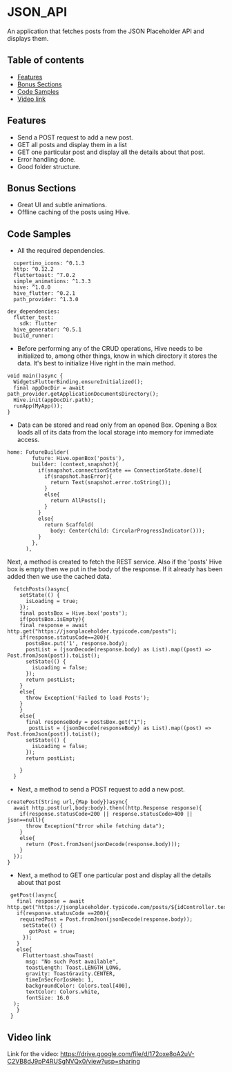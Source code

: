 # JSON_API
An application that fetches posts from the JSON Placeholder API and displays them.

## Table of contents
* [Features](#features)
* [Bonus Sections](#bonus-sections)
* [Code Samples](#code-samples)
* [Video link](#video-link)


## Features
- Send a POST request to add a new post.
- GET all posts and display them in a list
- GET one particular post and display all the details about that post.
- Error handling done.
- Good folder structure.

## Bonus Sections
- Great UI and subtle animations.
- Offline caching of the posts using Hive.

## Code Samples
* All the required dependencies.
```
  cupertino_icons: ^0.1.3
  http: ^0.12.2
  fluttertoast: ^7.0.2
  simple_animations: ^1.3.3
  hive: ^1.0.0
  hive_flutter: ^0.2.1
  path_provider: ^1.3.0

dev_dependencies:
  flutter_test:
    sdk: flutter
  hive_generator: ^0.5.1
  build_runner:  
```

* Before performing any of the CRUD operations, Hive needs to be initialized to, among other things, know in which directory it stores the data. It's best to initialize Hive right in the main method.
```
void main()async {
  WidgetsFlutterBinding.ensureInitialized();
  final appDocDir = await path_provider.getApplicationDocumentsDirectory();
  Hive.init(appDocDir.path);
  runApp(MyApp());
}

```
* Data can be stored and read only from an opened Box. Opening a Box loads all of its data from the local storage into memory for immediate access.
```
home: FutureBuilder(
        future: Hive.openBox('posts'),
        builder: (context,snapshot){
          if(snapshot.connectionState == ConnectionState.done){
            if(snapshot.hasError){
              return Text(snapshot.error.toString());
            }
            else{
              return AllPosts();
            }
          }
          else{
            return Scaffold(
              body: Center(child: CircularProgressIndicator()));
          }
        },
      ),
```
Next, a method is created to fetch the REST service. Also if the 'posts' Hive box is empty then we put in the body of the response. If it already has been added then we use the cached data.
```
  fetchPosts()async{
    setState(() {
      isLoading = true;
    });
    final postsBox = Hive.box('posts');
    if(postsBox.isEmpty){
    final response = await http.get("https://jsonplaceholder.typicode.com/posts");
    if(response.statusCode==200){
      postsBox.put('1', response.body);
      postList = (jsonDecode(response.body) as List).map((post) => Post.fromJson(post)).toList();
      setState(() {
        isLoading = false;
      });
      return postList;
    }
    else{
      throw Exception('Failed to load Posts');
    }
    }
    else{
      final responseBody = postsBox.get("1");
       postList = (jsonDecode(responseBody) as List).map((post) => Post.fromJson(post)).toList();
      setState(() {
        isLoading = false;
      });
      return postList;

    }
  }
  ```
  
  * Next, a method to send a POST request to add a new post.
  ```
  createPost(String url,{Map body})async{
    await http.post(url,body:body).then((http.Response response){
      if(response.statusCode<200 || response.statusCode>400 || json==null){
        throw Exception("Error while fetching data");
      }
      else{
        return (Post.fromJson(jsonDecode(response.body)));
      }
    });
  }
  ```
  * Next, a method to GET one particular post and display all the details about that post
  ```
   getPost()async{
     final response = await http.get("https://jsonplaceholder.typicode.com/posts/${idController.text}");
     if(response.statusCode ==200){
      requiredPost = Post.fromJson(jsonDecode(response.body));
       setState(() {
         gotPost = true;
       });
     }
     else{
       Fluttertoast.showToast(
        msg: "No such Post available",
        toastLength: Toast.LENGTH_LONG,
        gravity: ToastGravity.CENTER,
        timeInSecForIosWeb: 1,
        backgroundColor: Colors.teal[400],
        textColor: Colors.white,
        fontSize: 16.0
    );
     }
   }
  ```
  
  ## Video link
  
 Link for the video: https://drive.google.com/file/d/172oxe8oA2uV-C2VB8dJ9pP4RUSgNVQx0/view?usp=sharing
